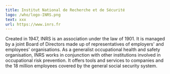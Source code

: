 ```yaml
---
title: Institut National de Recherche et de Sécurité
logo: /who/logo-INRS.png
text: xxx
url: https://www.inrs.fr
---
```

Created in 1947, INRS is an association under the law of 1901. It is managed by a joint Board of Directors made up of representatives of employers' and employees' organisations. As a generalist occupational health and safety organisation, INRS works in conjunction with other institutions involved in occupational risk prevention. It offers tools and services to companies and the 18 million employees covered by the general social security system. 